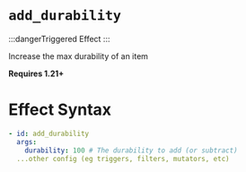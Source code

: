 # `add_durability`
:::dangerTriggered Effect
:::

Increase the max durability of an item

**Requires 1.21+**

# Effect Syntax
```yaml
- id: add_durability
  args:
    durability: 100 # The durability to add (or subtract)
  ...other config (eg triggers, filters, mutators, etc)
```
